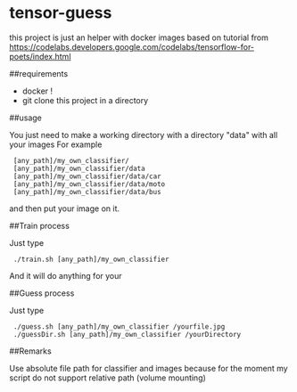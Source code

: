 # tensor-guess

this project is just an helper with docker images based on tutorial from https://codelabs.developers.google.com/codelabs/tensorflow-for-poets/index.html

##requirements

* docker !
* git clone this project in a directory

##usage 

You just need to make a working directory with a directory "data" with all your images
For example
```
 [any_path]/my_own_classifier/
 [any_path]/my_own_classifier/data
 [any_path]/my_own_classifier/data/car
 [any_path]/my_own_classifier/data/moto
 [any_path]/my_own_classifier/data/bus
```
 and then put your image on it.

##Train process
 
Just type
```
 ./train.sh [any_path]/my_own_classifier
``` 
And it will do anything for your

##Guess process

Just type
```
 ./guess.sh [any_path]/my_own_classifier /yourfile.jpg
 ./guessDir.sh [any_path]/my_own_classifier /yourDirectory
```

##Remarks 

Use absolute file path for classifier and images because for the moment my script do not support relative path (volume mounting)
